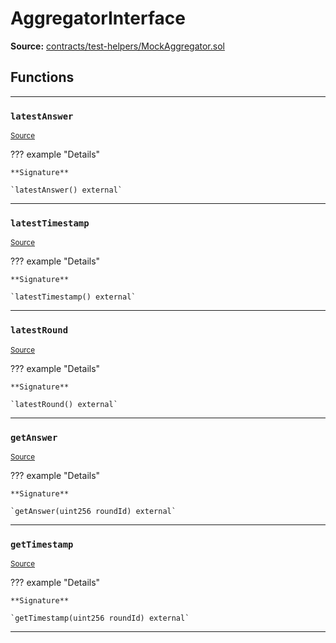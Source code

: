 # AggregatorInterface

**Source:** [contracts/test-helpers/MockAggregator.sol](https://github.com/Synthetixio/synthetix/tree/develop/contracts/test-helpers/MockAggregator.sol)

## Functions

---

### `latestAnswer`
<sub>[Source](https://github.com/Synthetixio/synthetix/tree/develop/contracts/test-helpers/MockAggregator.sol#L5)</sub>

??? example "Details"

    **Signature**

    `latestAnswer() external`

---

### `latestTimestamp`
<sub>[Source](https://github.com/Synthetixio/synthetix/tree/develop/contracts/test-helpers/MockAggregator.sol#L7)</sub>

??? example "Details"

    **Signature**

    `latestTimestamp() external`

---

### `latestRound`
<sub>[Source](https://github.com/Synthetixio/synthetix/tree/develop/contracts/test-helpers/MockAggregator.sol#L9)</sub>

??? example "Details"

    **Signature**

    `latestRound() external`

---

### `getAnswer`
<sub>[Source](https://github.com/Synthetixio/synthetix/tree/develop/contracts/test-helpers/MockAggregator.sol#L11)</sub>

??? example "Details"

    **Signature**

    `getAnswer(uint256 roundId) external`

---

### `getTimestamp`
<sub>[Source](https://github.com/Synthetixio/synthetix/tree/develop/contracts/test-helpers/MockAggregator.sol#L13)</sub>

??? example "Details"

    **Signature**

    `getTimestamp(uint256 roundId) external`

---

